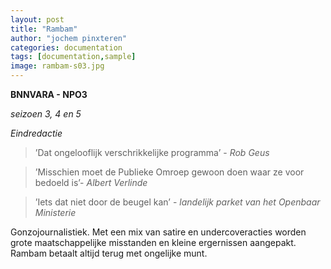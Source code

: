 ```yaml
---
layout: post
title: "Rambam"
author: "jochem pinxteren"
categories: documentation
tags: [documentation,sample]
image: rambam-s03.jpg
---
```


**BNNVARA - NPO3**

*seizoen 3, 4 en 5*

*Eindredactie* 

> ’Dat ongelooflijk verschrikkelijke programma’ - *Rob Geus*

> ’Misschien moet de Publieke Omroep gewoon doen waar ze voor bedoeld is’- *Albert Verlinde*

> ’Iets dat niet door de beugel kan’ - *landelijk parket van het Openbaar Ministerie*


Gonzojournalistiek. Met een mix van satire en undercoveracties worden grote maatschappelijke misstanden en kleine ergernissen aangepakt. Rambam betaalt altijd terug met ongelijke munt.
